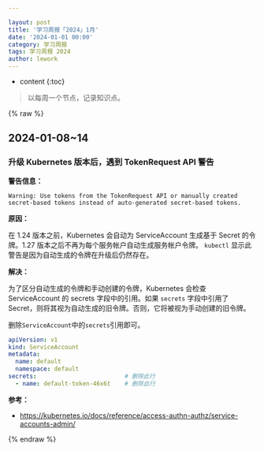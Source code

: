 ```yaml
---

layout: post
title: '学习周报「2024」1月'
date: '2024-01-01 00:00'
category: 学习周报
tags: 学习周报 2024
author: lework
---
```

* content
{:toc}

> 以每周一个节点，记录知识点。



{% raw %}



## 2024-01-08~14

### 升级 Kubernetes 版本后，遇到  TokenRequest  API 警告

**警告信息：**

```
Warning: Use tokens from the TokenRequest API or manually created secret-based tokens instead of auto-generated secret-based tokens.
```

**原因：**

在 1.24 版本之前，Kubernetes 会自动为 ServiceAccount 生成基于 Secret 的令牌。1.27 版本之后不再为每个服务帐户自动生成服务帐户令牌。 `kubectl` 显示此警告是因为自动生成的令牌在升级后仍然存在。



**解决：**

为了区分自动生成的令牌和手动创建的令牌，Kubernetes 会检查 ServiceAccount 的 secrets 字段中的引用。如果 `secrets` 字段中引用了 Secret，则将其视为自动生成的旧令牌。否则，它将被视为手动创建的旧令牌。

删除`ServiceAccount`中的`secrets`引用即可。

```yaml
apiVersion: v1
kind: ServiceAccount
metadata:
  name: default
  namespace: default
secrets:                         # 删除此行
  - name: default-token-46x6t    # 删除此行
```


**参考：**

- https://kubernetes.io/docs/reference/access-authn-authz/service-accounts-admin/



{% endraw %}


